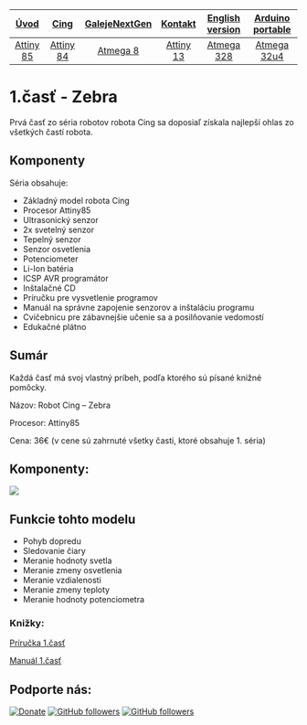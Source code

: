 | [**Úvod**](README.md) |[**Cing**](README-cing-sk.md)  |[**GalejeNextGen**](README-GNG-sk.md)|[**Kontakt**](README-kontakt.md)|[**English version**](README-en.md)|[**Arduino portable**](https://goo.gl/Sfmrn4)|
|:---:|:---:|:---:|:---:|:---:|:---:|
|[Attiny 85](README-Attiny85.md)|[Attiny 84](README-Attiny84.md)|[Atmega 8](README-Atmega8.md)|[Attiny 13](README-Attiny13.md)|[Atmega 328](README-Atmega328.md)|[Atmega 32u4](README-Atmega32u4.md)|


# 1.časť - Zebra
Prvá časť zo séria robotov robota Cing sa doposiaľ získala najlepší ohlas zo všetkých častí robota. 

## Komponenty

Séria obsahuje:
-	Základný model robota Cing
-	Procesor Attiny85
-	Ultrasonický senzor
-	2x svetelný senzor
-	Tepelný senzor
-	Senzor osvetlenia
-	Potenciometer
-	Li-Ion batéria
-	ICSP AVR programátor
-	Inštalačné CD
-	Príručku pre vysvetlenie programov
-	Manuál na správne zapojenie senzorov a inštaláciu programu
-	Cvičebnicu pre zábavnejšie učenie sa a posilňovanie vedomostí
-	Edukačné plátno

## Sumár

Každá časť má svoj vlastný príbeh, podľa ktorého sú písané knižné pomôcky. 

Názov:		Robot Cing – Zebra

Procesor:	Attiny85

Cena:		36€ (v cene sú zahrnuté všetky časti, ktoré obsahuje 1. séria)


## Komponenty:

<img src="Fotografie%20(Photos)/Fotky%20na%20stránku%20(Web%20photos)/Attiny85.jpg">

## Funkcie tohto modelu
 - Pohyb dopredu
 - Sledovanie čiary
 - Meranie hodnoty svetla
 - Meranie zmeny osvetlenia
 - Meranie vzdialenosti
 - Meranie zmeny teploty
 - Meranie hodnoty potenciometra

### Knižky:
<a target="_blank" href = "Príručky%20(Guides)/Príručka%20Attiny85.pdf">Príručka 1.časť</a>

<a target="_blank" href = "Manuály%20(Manuals)/Manuál%20Attiny85.pdf">Manuál 1.časť</a>


## Podporte nás:
[![Donate](https://img.shields.io/badge/paypal-donate-yellow.svg)](https://www.paypal.me/StanislavJochman)
[![GitHub followers](https://img.shields.io/github/followers/espadrine.svg?style=social&label=Follow)](https://github.com/StanislavJochman/ATTEMP)
[![GitHub followers](https://img.shields.io/github/followers/espadrine.svg?style=social&label=Follow)](https://github.com/Galeje/Cing)
